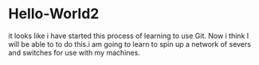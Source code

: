 # Hello-World2

it looks like i have started this process of learning to use Git. Now i think I will be able to to do this.i am going to learn to spin up a network of severs and switches for use with my machines.
